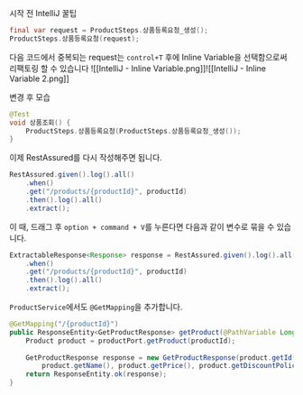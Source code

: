 시작 전 IntelliJ 꿀팁 
```java
final var request = ProductSteps.상품등록요청_생성();  
ProductSteps.상품등록요청(request);
```

다음 코드에서 중복되는 request는 `control+T` 후에 Inline Variable을 선택함으로써 리팩토링 할 수 있습니다
![[IntelliJ - Inline Variable.png]]![[IntelliJ - Inline Variable 2.png]]

변경 후 모습 
```java
@Test  
void 상품조회() {  
    ProductSteps.상품등록요청(ProductSteps.상품등록요청_생성());  
}
```

이제 RestAssured를 다시 작성해주면 됩니다.
```java
RestAssured.given().log().all()  
    .when()  
    .get("/products/{productId}", productId)  
    .then().log().all()  
    .extract();
```

이 때, 드래그 후 `option + command + V`를 누른다면 다음과 같이 변수로 묶을 수 있습니다.
```java
ExtractableResponse<Response> response = RestAssured.given().log().all()  
    .when()  
    .get("/products/{productId}", productId)  
    .then().log().all()  
    .extract();
```

`ProductService`에서도 `@GetMapping`을 추가합니다.
```java
@GetMapping("/{productId}")  
public ResponseEntity<GetProductResponse> getProduct(@PathVariable Long productId) {  
    Product product = productPort.getProduct(productId);  
  
    GetProductResponse response = new GetProductResponse(product.getId(),  
        product.getName(), product.getPrice(), product.getDiscountPolicy());  
    return ResponseEntity.ok(response);  
}
```